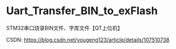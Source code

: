 # Uart_Transfer_BIN_to_exFlash
STM32串口烧录BIN文件、字库文件【QT上位机】

CSDN: https://blog.csdn.net/yougeng123/article/details/107510738
